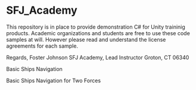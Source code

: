 # SFJ_Academy

This repository is in place to provide demonstration C# for Unity traininig products.
Academic organizations and students are free to use these code samples at will. However please read and understand the license agreements for each sample.

Regards,
Foster Johnson
SFJ Academy, Lead Instructor
Groton, CT 06340

Basic Ships Navigation


Basic Ships Navigation for Two Forces
